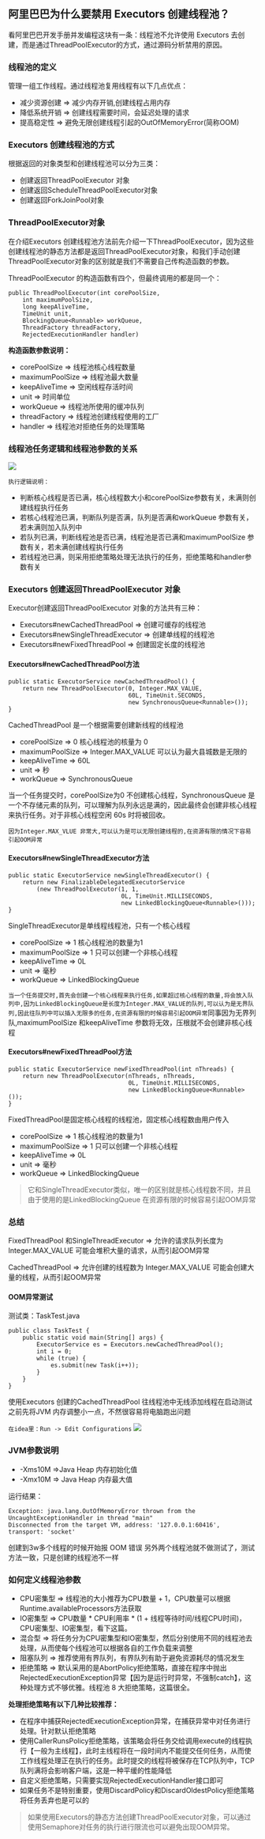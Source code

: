 ## 阿里巴巴为什么要禁用 Executors 创建线程池？

看阿里巴巴开发手册并发编程这块有一条：线程池不允许使用 Executors 去创建，而是通过ThreadPoolExecutor的方式，通过源码分析禁用的原因。

### 线程池的定义
管理一组工作线程。通过线程池复用线程有以下几点优点：

- 减少资源创建 =>  减少内存开销,创建线程占用内存
- 降低系统开销 => 创建线程需要时间，会延迟处理的请求
- 提高稳定性 => 避免无限创建线程引起的OutOfMemoryError(简称OOM)




### Executors 创建线程池的方式

根据返回的对象类型和创建线程池可以分为三类：

- 创建返回ThreadPoolExecutor 对象
- 创建返回ScheduleThreadPoolExecutor对象
- 创建返回ForkJoinPool对象



### ThreadPoolExecutor对象

在介绍Executors  创建线程池方法前先介绍一下ThreadPoolExecutor，因为这些创建线程池的静态方法都是返回ThreadPoolExecutor对象，和我们手动创建ThreadPoolExecutor对象的区别就是我们不需要自己传构造函数的参数。


ThreadPoolExecutor 的构造函数有四个，但最终调用的都是同一个：

```
public ThreadPoolExecutor(int corePoolSize,
    int maximumPoolSize,
    long keepAliveTime,
    TimeUnit unit,
    BlockingQueue<Runnable> workQueue,
    ThreadFactory threadFactory,
    RejectedExecutionHandler handler)
```

**构造函数参数说明：**
- corePoolSize  => 线程池核心线程数量
- maximumPoolSize => 线程池最大数量
- keepAliveTime  => 空闲线程存活时间
- unit => 时间单位
- workQueue => 线程池所使用的缓冲队列
- threadFactory  => 线程池创建线程使用的工厂
- handler =>  线程池对拒绝任务的处理策略


### 线程池任务逻辑和线程池参数的关系
![](https://img2018.cnblogs.com/blog/1231979/202001/1231979-20200126100845722-913060734.png)


`执行逻辑说明：`

- 判断核心线程是否已满，核心线程数大小和corePoolSize参数有关，未满则创建线程执行任务
- 若核心线程池已满，判断队列是否满，队列是否满和workQueue 参数有关，若未满则加入队列中
- 若队列已满，判断线程池是否已满，线程池是否已满和maximumPoolSize 参数有关，若未满创建线程执行任务
- 若线程池已满，则采用拒绝策略处理无法执行的任务，拒绝策略和handler参数有关


### Executors 创建返回ThreadPoolExecutor 对象
Executor创建返回ThreadPoolExecutor 对象的方法共有三种：

- Executors#newCachedThreadPool => 创建可缓存的线程池
- Executors#newSingleThreadExecutor => 创建单线程的线程池
- Executors#newFixedThreadPool => 创建固定长度的线程池



#### Executors#newCachedThreadPool方法
```
public static ExecutorService newCachedThreadPool() {
    return new ThreadPoolExecutor(0, Integer.MAX_VALUE,
                                  60L, TimeUnit.SECONDS,
                                  new SynchronousQueue<Runnable>());
}
```

CachedThreadPool 是一个根据需要创建新线程的线程池

- corePoolSize  => 0  核心线程池的核量为 0 
- maximumPoolSize  =>  Integer.MAX_VALUE 可以认为最大县城数是无限的
- keepAliveTime  => 60L
- unit => 秒
- workQueue  => SynchronousQueue


当一个任务提交时，corePoolSize为0 不创建核心线程，SynchronousQueue 是一个不存储元素的队列，可以理解为队列永远是满的，因此最终会创建非核心线程来执行任务。对于非核心线程空闲 60s 时将被回收。



`因为Integer.MAX_VLUE 非常大,可以认为是可以无限创建线程的,在资源有限的情况下容易引起OOM异常`



#### Executors#newSingleThreadExecutor方法
```
public static ExecutorService newSingleThreadExecutor() {
    return new FinalizableDelegatedExecutorService
        (new ThreadPoolExecutor(1, 1,
                                0L, TimeUnit.MILLISECONDS,
                                new LinkedBlockingQueue<Runnable>()));
}
```

SingleThreadExecutor是单线程线程池，只有一个核心线程

- corePoolSize => 1 核心线程池的数量为1 
- maximumPoolSize =>  1 只可以创建一个非核心线程
- keepAliveTime  =>  0L
- unit => 毫秒
- workQueue => LinkedBlockingQueue

`当一个任务提交时,首先会创建一个核心线程来执行任务,如果超过核心线程的数量,将会放入队列中,因为LinkedBlockingQueue是长度为Integer.MAX_VALUE的队列,可以认为是无界队列,因此往队列中可以插入无限多的任务,在资源有限的时候容易引起OOM异常`同事因为无界列队,maximumPoolSize 和keepAliveTime 参数将无效，压根就不会创建非核心线程


#### Executors#newFixedThreadPool方法
```
public static ExecutorService newFixedThreadPool(int nThreads) {
    return new ThreadPoolExecutor(nThreads, nThreads,
                                  0L, TimeUnit.MILLISECONDS,
                                  new LinkedBlockingQueue<Runnable>());
}
```

FixedThreadPool是固定核心线程的线程池，固定核心线程数由用户传入

- corePoolSize => 1 核心线程池的数量为1 
- maximumPoolSize =>  1 只可以创建一个非核心线程
- keepAliveTime  =>  0L
- unit => 毫秒
- workQueue => LinkedBlockingQueue

>它和SingleThreadExecutor类似，唯一的区别就是核心线程数不同，并且由于使用的是LinkedBlockingQueue  在资源有限的时候容易引起OOM异常


### 总结
FixedThreadPool 和SingleThreadExecutor  => 允许的请求队列长度为 Integer.MAX_VALUE 可能会堆积大量的请求，从而引起OOM异常

CachedThreadPool  => 允许创建的线程数为  Integer.MAX_VALUE 可能会创建大量的线程，从而引起OOM异常


####  OOM异常测试

测试类：TaskTest.java

```
public class TaskTest {
    public static void main(String[] args) {
        ExecutorService es = Executors.newCachedThreadPool();
        int i = 0;
        while (true) {
            es.submit(new Task(i++));
        }
    }
}
```


使用Executors 创建的CachedThreadPool 往线程池中无线添加线程在启动测试之前先将JVM 内存调整小一点，不然很容易将电脑跑出问题

`在idea里：Run -> Edit Configurations`
![](https://img2018.cnblogs.com/blog/1231979/202001/1231979-20200126110825171-335418322.png)



### JVM参数说明
- -Xms10M  =>Java Heap 内存初始化值
- -Xmx10M => Java Heap 内存最大值


运行结果：

```
Exception: java.lang.OutOfMemoryError thrown from the UncaughtExceptionHandler in thread "main"
Disconnected from the target VM, address: '127.0.0.1:60416', transport: 'socket'
```

创建到3w多个线程的时候开始报 OOM 错误
另外两个线程池就不做测试了，测试方法一致，只是创建的线程池不一样



### 如何定义线程池参数
- CPU密集型 => 线程池的大小推荐为CPU数量 + 1，CPU数量可以根据Runtime.availableProcessors方法获取
- IO密集型 => CPU数量 * CPU利用率 * (1 + 线程等待时间/线程CPU时间)，CPU密集型、IO密集型，看下这篇。
- 混合型 => 将任务分为CPU密集型和IO密集型，然后分别使用不同的线程池去处理，从而使每个线程池可以根据各自的工作负载来调整
- 阻塞队列 => 推荐使用有界队列，有界队列有助于避免资源耗尽的情况发生
- 拒绝策略 => 默认采用的是AbortPolicy拒绝策略，直接在程序中抛出RejectedExecutionException异常【因为是运行时异常，不强制catch】，这种处理方式不够优雅。线程池 8 大拒绝策略，这篇很全。


**处理拒绝策略有以下几种比较推荐：**
- 在程序中捕获RejectedExecutionException异常，在捕获异常中对任务进行处理。针对默认拒绝策略
- 使用CallerRunsPolicy拒绝策略，该策略会将任务交给调用execute的线程执行【一般为主线程】，此时主线程将在一段时间内不能提交任何任务，从而使工作线程处理正在执行的任务。此时提交的线程将被保存在TCP队列中，TCP队列满将会影响客户端，这是一种平缓的性能降低
- 自定义拒绝策略，只需要实现RejectedExecutionHandler接口即可
- 如果任务不是特别重要，使用DiscardPolicy和DiscardOldestPolicy拒绝策略将任务丢弃也是可以的

>如果使用Executors的静态方法创建ThreadPoolExecutor对象，可以通过使用Semaphore对任务的执行进行限流也可以避免出现OOM异常。